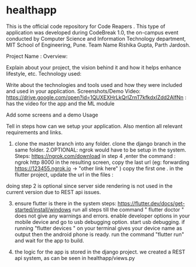 # healthapp
This is the official code repository for Code Reapers . This type of application was developed during CodeBreak 1.0, the on-campus event conducted by Computer Science and Information Technology department, MIT School of Engineering, Pune.
Team Name
Rishika Gupta,
Parth Jardosh.

Project Name : 
Overview: 

Explain about your project, the vision behind it and how it helps enhance lifestyle, etc.
Technology used:

Write about the technologies and tools used and how they were included and used in your application.
Screenshots/Demo Video:
https://drive.google.com/open?id=1QUXEXHrLkQrIZrnT7kfkdxIZdd2AlfNn : has the video for the app and the ML module


Add some screens and a demo
Usage

Tell in steps how can we setup your application. Also mention all relevant requirements and links.
1. clone the master branch into any folder.
clone the django branch in the same folder.
2.OPTIONAL:    ngrok would have to be setup in the system. Steps: https://ngrok.com/download in step 4 ,enter the command : ngrok http 8000
in the resulting screen, copy the last url (eg: forwarding   https://123455.ngrok.io ->  "other link here" ) copy the first one .
in the flutter project, update the url in the files : 

doing step 2 is optional since server side rendering is not used in the current version due to REST api issues.

3. ensure flutter is there in the system steps: https://flutter.dev/docs/get-started/install/windows run all steps till the command " flutter doctor " does not give any warnings and errors.
enable developer options in your mobile device and go to usb debugging option. start usb debugging.
if running "flutter devices " on your terminal gives your device name as output then the android phone is ready.
run the command "flutter run" and wait for the app to build.

4. the logic for the app is stored in the django project. we created a REST api system, as can be seen in healthapp/views.py 

